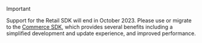 > [!IMPORTANT]
> Support for the Retail SDK will end in October 2023. Please use or migrate to the [Commerce SDK](../dev-itpro/retail-sdk/sdk-github.md), which provides several benefits including a simplified development and update experience, and improved performance.